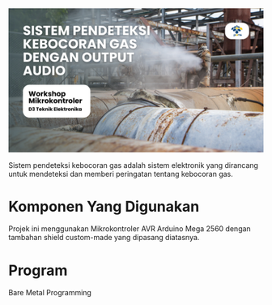 <img src="https://github.com/AhmadHaniF1145/Projek-Mikrokontroller-Sensor-Gas/blob/1a465ec70232cad5325dc8e780bbecd1d6830d84/Assets/Banner%20Github%20Projek%20Gas.png" alt="banner github" border-darius="20px">

Sistem pendeteksi kebocoran gas adalah sistem elektronik yang dirancang untuk mendeteksi dan memberi peringatan tentang kebocoran gas.

# Komponen Yang Digunakan
Projek ini menggunakan Mikrokontroler AVR Arduino Mega 2560 dengan tambahan shield custom-made yang dipasang diatasnya.

# Program
Bare Metal Programming